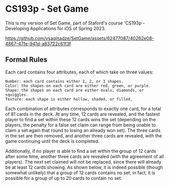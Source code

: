 # CS193p - Set Game

This is my version of Set Game, part of Staford's course 'CS193p - Developing Applications for iOS of Spring 2023.


https://github.com/vsaginadze/SetGame/assets/62477087/40262e08-4867-47fe-941d-a83722c61f3f



## Formal Rules

Each card contains four attributes, each of which take on three values:

    Number: each card contains either 1, 2, or 3 shapes.
    Color: the shapes on each card are either red, green, or purple.
    Shape: the shapes on each card are either ovals, diamonds, or squiggles.
    Texture: each shape is either hollow, shaded, or filled.

Each combination of attributes corresponds to exactly one card, for a total of 81 cards in the deck. At any time, 12 cards are revealed, and the fastest player to find a set within these 12 cards wins the set (depending on the players, the penalty for a false set claim can range from being unable to claim a set again that round to losing an already won set). The three cards in the set are then removed, and another three cards are revealed, with the game continuing until the deck is completed.

Additionally, if no player is able to find a set within the group of 12 cards after some time, another three cards are revealed (with the agreement of all players). The next set claimed will not be replaced, since there will already be at least 12 cards showing. As shown below, it is indeed possible (though somewhat unlikely) that a group of 12 cards contains no set; in fact, it is possible for a group of up to 20 cards to contain no set.

